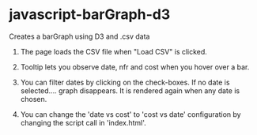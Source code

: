 # javascript-barGraph-d3
Creates a barGraph using D3 and .csv data

1. The page loads the CSV file when "Load CSV" is clicked.

2. Tooltip lets you observe date, nfr and cost when you hover over a bar.

2. You can filter dates by clicking on the check-boxes. If no date is selected.... graph disappears. It is rendered again when any date is chosen.

3. You can change the 'date vs cost' to 'cost vs date' configuration by changing the script call in 'index.html'.
